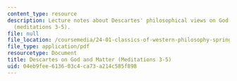 ```yaml
---
content_type: resource
description: Lecture notes about Descartes' philosophical views on God and matter
  (meditations 3-5).
file: null
file_location: /coursemedia/24-01-classics-of-western-philosophy-spring-2016/04eb9fee613603c4ca73a214c585f898_MIT24_01S16_SES12.pdf
file_type: application/pdf
resourcetype: Document
title: Descartes on God and Matter (Meditations 3-5)
uid: 04eb9fee-6136-03c4-ca73-a214c585f898
---
```

